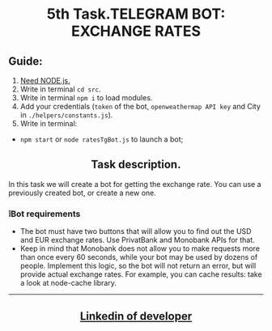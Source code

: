 <h1 align = "center">5th Task.TELEGRAM BOT: EXCHANGE RATES</h1>

## Guide:

1.  <a href = "https://nodejs.org/uk" target="_blank" rel="noreferrer noopener">Need
    NODE.js.</a>
2.  Write in terminal `cd src`.
3.  Write in terminal `npm i` to load modules.
4.  Add your credentials (`token` of the bot, `openweathermap API key` and City
    in `./helpers/constants.js`).
5.  Write in terminal:

- `npm start` or `node ratesTgBot.js` to launch a bot;

<h2 align = "center"> Task description.</h2>

In this task we will create a bot for getting the exchange rate. You can use a
previously created bot, or create a new one.

### ❕Bot requirements

- The bot must have two buttons that will allow you to find out the USD and EUR
  exchange rates. Use PrivatBank and Monobank APIs for that.
- Keep in mind that Monobank does not allow you to make requests more than once
  every 60 seconds, while your bot may be used by dozens of people. Implement
  this logic, so the bot will not return an error, but will provide actual
  exchange rates. For example, you can cache results: take a look at node-cache
  library.

---

<h2 align = "center"><a href="https://www.linkedin.com/in/olexiy-kiselyov/" target="_blank" rel="noreferrer noopener">
Linkedin of developer</a></h2>
